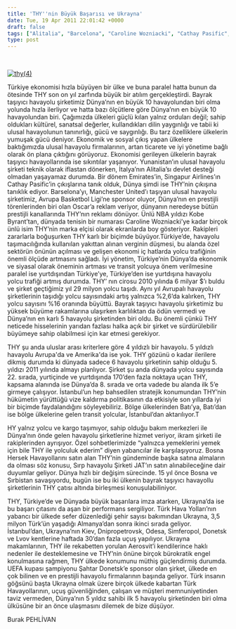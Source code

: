 ```yaml
---
title: 'THY''nin Büyük Başarısı ve Ukrayna'
date: Tue, 19 Apr 2011 22:01:42 +0000
draft: false
tags: ["Alitalia", "Barcelona", "Caroline Wozniacki", "Cathay Pasific", "Dnipropetrovsk", "Donetsk", "Ekonomi", "Emirates", "havalimanı", "JAT", "Kiev", "Kobe Byrant", "Lvov", "Manchester United", "Odesa", "Şahtar Donetsk", "Simferepol", "Singapur Airlines", "Sırp Havayolları Jat", "THY", "Turizm", "Ukrayna"]
type: post
---
```











 











[![thy(4)](http://burakpehlivan.org/wp-content/uploads/2011/04/thy4.jpg)](http://burakpehlivan.org/wp-content/uploads/2011/04/thy4.jpg)

Türkiye ekonomisi hızla büyüyen bir ülke ve buna paralel hatta bunun da ötesinde THY son on yıl zarfında büyük bir atılım gerçekleştirdi. Bayrak taşıyıcı havayolu şirketimiz Dünya’nın en büyük 10 havayolundan biri olma yolunda hızla ilerliyor ve hatta bazı ölçütlere göre Dünya’nın en büyük 10 havayolundan biri. Çağımızda ülkeleri güçlü kılan yalnız orduları değil; sahip oldukları kültürel, sanatsal değerler, kullandıkları dilin yaygınlığı ve tabii ki ulusal havayolunun tanınırlığı, gücü ve saygınlığı. Bu tarz özelliklere ülkelerin yumuşak gücü deniyor. Ekonomik ve sosyal çıkış yapan ülkelere baktığımızda ulusal havayolu firmalarının, artan ticarete ve iyi yönetime bağlı olarak ön plana çıktığını görüyoruz. Ekonomisi gerileyen ülkelerin bayrak taşıyıcı havayollarında ise sıkıntılar yaşanıyor. Yunanistan’ın ulusal havayolu şirketi teknik olarak iflastan dönerken, İtalya’nın Alitalia’sı devlet desteği olmadan yaşayamaz durumda. Bir dönem Emirates’in, Singapur Airlines’ın Cathay Pasific’in çıkışlarına tanık olduk, Dünya şimdi ise THY’nin çıkışına tanıklık ediyor. Barselona’yı, Manchester United’ı taşıyan ulusal havayolu şirketimiz, Avrupa Basketbol Ligi’ne sponsor oluyor, Dünya’nın en prestijli törenlerinden biri olan Oscar’a reklam veriyor, dünyanın neredeyse bütün prestijli kanallarında THY’nın reklamı dönüyor. Ünlü NBA yıldızı Kobe Byrant’tan, dünyada tenisin bir numarası Caroline Wozniacki’ye kadar birçok ünlü isim THY’nin marka elçisi olarak ekranlarda boy gösteriyor. Rakipleri zararlarla boğuşurken THY karlı bir biçimde büyüyor.Türkiye’de, havayolu taşımacılığında kullanılan yakıttan alınan verginin düşmesi, bu alanda özel sektörün önünün açılması ve gelişen ekonomi iç hatlarda yolcu trafiğinin önemli ölçüde artmasını sağladı. İyi yönetim, Türkiye’nin Dünya’da ekonomik ve siyasal olarak öneminin artması ve transit yolcuya önem verilmesine paralel ise yurtdışından Türkiye’ye, Türkiye’den ise yurtdışına havayolu yolcu trafiği artmış durumda. THY’ nın cirosu 2010 yılında 6 milyar $’ı buldu ve şirket geçtiğimiz yıl 29 milyon yolcu taşıdı. Aynı yıl Avrupalı havayolu şirketlerinin taşıdığı yolcu sayısındaki artış yalnızca %2,6’da kalırken, THY yolcu sayısını %16 oranında büyüttü. Bayrak taşıyıcı havayolu şirketimiz bu yüksek büyüme rakamlarına ulaşırken karlılıktan da ödün vermedi ve Dünya’nın en karlı 5 havayolu şirketinden biri oldu. Bu önemli çünkü THY neticede hisselerinin yarıdan fazlası halka açık bir şirket ve sürdürülebilir büyümeye sahip olabilmesi için kar etmesi gerekiyor.

THY şu anda uluslar arası kriterlere göre 4 yıldızlı bir havayolu. 5 yıldızlı havayolu Avrupa'da ve Amerika'da ise yok. THY gözünü o kadar ilerilere dikmiş durumda ki dünyada sadece 6 havayolu şirketinin sahip olduğu 5. yıldızı 2011 yılında almayı planlıyor. Şirket şu anda dünyada yolcu sayısında 22. sırada, yurtiçinde ve yurtdışında 170’den fazla noktaya uçan THY, kapsama alanında ise Dünya’da 8. sırada ve orta vadede bu alanda ilk 5’e girmeye çalışıyor. İstanbul’un hep bahsedilen stratejik konumundan THY’nin hükümetin yürüttüğü vize kaldırma politikasının da etkisiyle son yıllarda iyi bir biçimde faydalandığını söyleyebiliriz. Bölge ülkelerinden Batı’ya, Batı’dan ise bölge ülkelerine gelen transit yolcular, İstanbul’dan aktarılıyor.T

HY yalnız yolcu ve kargo taşımıyor, sahip olduğu bakım merkezleri ile Dünya’nın önde gelen havayolu şirketlerine hizmet veriyor, ikram şirketi ile rakiplerinden ayrışıyor. Özel sohbetlerimizde “yalnızca yemeklerini yemek için bile THY ile yolculuk ederim” diyen yabancılar ile karşılaşıyoruz. Bosna Hersek Havayollarını satın alan THY’nin gündeminde başka satına almaların da olması söz konusu, Sırp havayolu Şirketi JAT’ın satın alınabileceğine dair duyumlar geliyor. Dünya hızlı bir değişim sürecinde. 15 yıl önce Bosna ve Sırbistan savaşıyordu, bugün ise bu iki ülkenin bayrak taşıyıcı havayollu şirketlerinin THY çatısı altında birleşmesi konuşulabiliniyor.

THY, Türkiye’de ve Dünyada büyük başarılara imza atarken, Ukrayna’da ise bu başarı çıtasını da aşan bir performans sergiliyor. Türk Hava Yolları’nın yabancı bir ülkede sefer düzenlediği şehir sayısı bakımından Ukrayna, 3,5 milyon Türk’ün yaşadığı Almanya’dan sonra ikinci sırada geliyor. İstanbul’dan, Ukrayna’nın Kiev, Dnipropetrovsk, Odesa, Simferopol, Donetsk ve Lvov kentlerine haftada 30’dan fazla uçuş yapılıyor. Ukrayna makamlarının, THY ile rekabetten yorulan Aerosvit’i kendilerince haklı nedenler ile desteklemesine ve THY’nin önüne birçok bürokratik engel konulmasına rağmen, THY ülkede konumunu müthiş güçlendirmiş durumda. UEFA kupası şampiyonu Şahtar Donetsk’e sponsor olan şirket, ülkede en çok bilinen ve en prestijli havayolu firmalarının başında geliyor. Türk insanın göğsünü başta Ukrayna olmak üzere birçok ülkede kabartan Türk Havayollarının, uçuş güvenliğinden, çalışan ve müşteri memnuniyetinden taviz vermeden, Dünya’nın 5 yıldız sahibi ilk 5 havayolu şirketinden biri olma ülküsüne bir an önce ulaşmasını dilemek de bize düşüyor.

Burak PEHLİVAN

